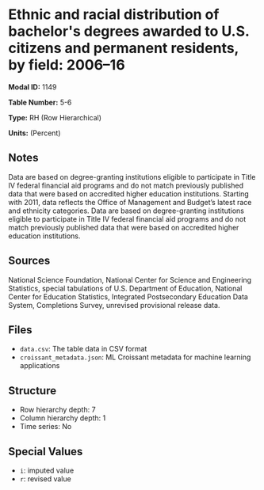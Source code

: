 # Ethnic and racial distribution of bachelor's degrees awarded to U.S. citizens and permanent residents, by field: 2006&#8211;16

**Modal ID:** 1149

**Table Number:** 5-6

**Type:** RH (Row Hierarchical)

**Units:** (Percent)

## Notes

Data are based on degree-granting institutions eligible to participate in Title IV federal financial aid programs and do not match previously published data that were based on accredited higher education institutions. Starting with 2011, data reflects the Office of Management and Budget’s latest race and ethnicity categories. Data are based on degree-granting institutions eligible to participate in Title IV federal financial aid programs and do not match previously published data that were based on accredited higher education institutions.

## Sources

National Science Foundation, National Center for Science and Engineering Statistics, special tabulations of U.S. Department of Education, National Center for Education Statistics, Integrated Postsecondary Education Data System, Completions Survey, unrevised provisional release data.

## Files

- `data.csv`: The table data in CSV format
- `croissant_metadata.json`: ML Croissant metadata for machine learning applications

## Structure

- Row hierarchy depth: 7
- Column hierarchy depth: 1
- Time series: No

## Special Values

- `i`: imputed value
- `r`: revised value
